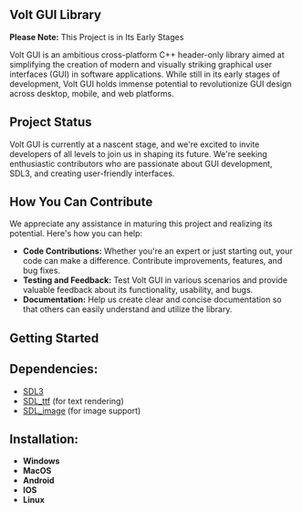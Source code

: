**Volt GUI Library**
----
__Please Note:__ This Project is in Its Early Stages

Volt GUI is an ambitious cross-platform C++ header-only library aimed at simplifying the creation of modern and visually striking graphical user interfaces (GUI) in software applications. While still in its early stages of development, Volt GUI holds immense potential to revolutionize GUI design across desktop, mobile, and web platforms.

**Project Status**
----
Volt GUI is currently at a nascent stage, and we're excited to invite developers of all levels to join us in shaping its future. We're seeking enthusiastic contributors who are passionate about GUI development, SDL3, and creating user-friendly interfaces.

**How You Can Contribute**
----
We appreciate any assistance in maturing this project and realizing its potential. Here's how you can help:

* **Code Contributions:** Whether you're an expert or just starting out, your code can make a difference. Contribute improvements, features, and bug fixes.
* **Testing and Feedback:** Test Volt GUI in various scenarios and provide valuable feedback about its functionality, usability, and bugs.
* __Documentation:__ Help us create clear and concise documentation so that others can easily understand and utilize the library.

**Getting Started**
  ----
**Dependencies:**
----
* [SDL3](https://github.com/libsdl-org/SDL)
* [SDL_ttf](https://github.com/libsdl-org/SDL_ttf) (for text rendering)
* [SDL_image](https://github.com/libsdl-org/SDL_image) (for image support)

**Installation:**
  ----
  * **Windows**
  * **MacOS**
  * **Android**
  * **IOS**
  * **Linux**

